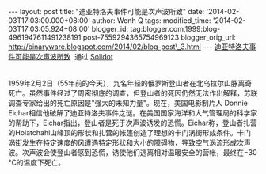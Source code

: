 --- layout: post title: "迪亚特洛夫事件可能是次声波所致" date:
'2014-02-03T17:03:00.000+08:00' author: Wenh Q tags: modified\_time:
'2014-02-03T17:03:05.924+08:00' blogger\_id:
tag:blogger.com,1999:blog-4961947611491238191.post-7559294365754969123
blogger\_orig\_url:
http://binaryware.blogspot.com/2014/02/blog-post\_3.html ---
[迪亚特洛夫事件可能是次声波所致](http://solidot.org.feedsportal.com/c/33236/f/556826/s/369e2b10/sc/21/l/0L0Ssolidot0Borg0Cstory0Dsid0F38218/story01.htm)  通过
[Solidot](http://www.solidot.org/)\
\
\
1959年2月2日（55年前的今天），九名年轻的俄罗斯登山者在北乌拉尔山脉离奇死亡。虽然事件经过了周密彻底的调查，但登山者的死因仍然无法作出解释，苏联调查专家给出的死亡原因是"强大的未知力量"。现在，美国电影制片人
Donnie
Eichar相信他破解了迪亚特洛夫事件之谜。在美国国家海洋和大气管理局的科学家的帮助下，Eichar指出，登山者是死于次声波诱发的恐慌。Eichar称，登山者扎营的Holatchahl山峰顶的形状和扎营的帐篷创造了理想的卡门涡街形成条件。卡门涡街发生在特定速度的风遭遇特定形状和大小的障碍物，导致空气涡流形成次声波。次声波会使登山者感到恐慌，诱使他们逃离相对温暖安全的营帐，最终在−30
°C的温度下死亡。
